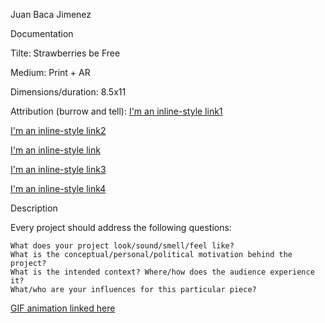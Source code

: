 Juan Baca Jimenez

Documentation

Tilte: Strawberries be Free

Medium: Print + AR
  
Dimensions/duration: 8.5x11
 
Attribution (burrow and tell): 
   [I'm an inline-style link1](https://www.pngguru.com/free-transparent-background-png-clipart-napny)
    
   [I'm an inline-style link2](https://www.pngguru.com/free-transparent-background-png-clipart-bmppa)
    
   [I'm an inline-style link](https://www.pngguru.com/free-transparent-background-png-clipart-bqptu)
    
   [I'm an inline-style link3](https://www.pngguru.com/free-transparent-background-png-clipart-nxsnu)
    
   [I'm an inline-style link4](https://www.pngguru.com/free-transparent-background-png-clipart-aytka)

Description

Every project should address the following questions:

    What does your project look/sound/smell/feel like?
    What is the conceptual/personal/political motivation behind the project?
    What is the intended context? Where/how does the audience experience it?
    What/who are your influences for this particular piece?




[GIF animation linked here](https://media.giphy.com/media/ViISxL82Cm1c7MDlUq/giphy.gif)

